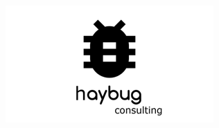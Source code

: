 <p align="center">
  <img width="480" height="270" src="https://github.com/markkukynsijarvi/haybugportfolio/blob/main/images/logo480.png?raw=true">
</p>

